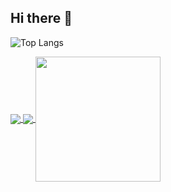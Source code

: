 ## Hi there 👋
![Top Langs]()


<a href="https://github.com/TuanKietTran">
  <img align="center" src="https://github-readme-stats.vercel.app/api?username=TuanKietTran&show_icons=true&theme=transparent&hide_title&hide=stars" />
</a>
<a href="https://github.com/TuanKietTran">
  <img align="center" src="https://github-readme-stats.vercel.app/api/top-langs/?username=TuanKietTran&layout=compact&theme=transparent" />
</a>
<img align="center" height="200" src="https://i.pinimg.com/736x/8a/7a/6f/8a7a6f5a478454ade0e59dd01611fe14.jpg"  />
